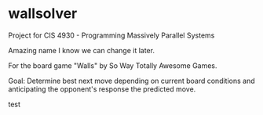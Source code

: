 # wallsolver
Project for CIS 4930 - Programming Massively Parallel Systems

Amazing name I know we can change it later. 

For the board game "Walls" by So Way Totally Awesome Games. 

Goal: Determine best next move depending on current board conditions and anticipating the opponent's response the predicted move.

test
